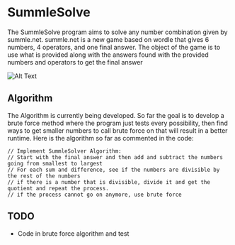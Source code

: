 # SummleSolve
The SummleSolve program aims to solve any number combination given by summle.net.
summle.net is a new game based on wordle that gives 6 numbers, 4 operators, and one final answer.
The object of the game is to use what is provided along with the answers found with the provided numbers and operators to get the final answer

![Alt Text](https://summle.net/images/example1.gif)

## Algorithm
The Algorithm is currently being developed. So far the goal is to develop a brute force method where the program just tests every possibility, then find ways to get smaller numbers to call brute force on that will result in a better runtime. Here is the algorithm so far as commented in the code:
```
// Implement SummleSolver Algorithm:
// Start with the final answer and then add and subtract the numbers going from smallest to largest
// For each sum and difference, see if the numbers are divisible by the rest of the numbers
// if there is a number that is divisible, divide it and get the quotient and repeat the process.
// if the process cannot go on anymore, use brute force
```

## TODO
* Code in brute force algorithm and test
